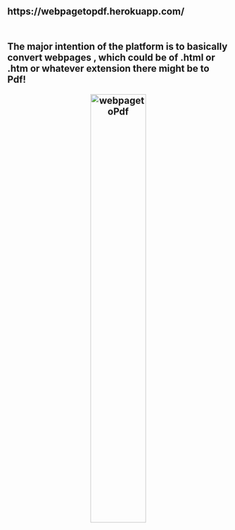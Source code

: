 <h2>https://webpagetopdf.herokuapp.com/<h2>
<br>
The major intention of the platform is to basically convert webpages , which could be of .html or .htm or whatever extension there might be to Pdf!
<p align="center">
  <img src="https://webpagetopdf.herokuapp.com/main/static/img/logo_new.svg" width="50%" title="webpagetoPdf">
</p>
